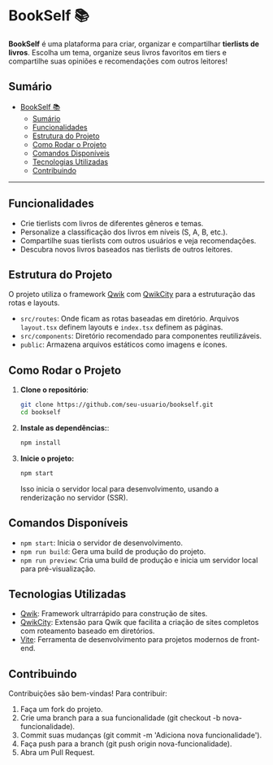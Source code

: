 # BookSelf 📚

**BookSelf** é uma plataforma para criar, organizar e compartilhar **tierlists de livros**. Escolha um tema, organize seus livros favoritos em tiers e compartilhe suas opiniões e recomendações com outros leitores!

## Sumário

- [BookSelf 📚](#bookself-)
  - [Sumário](#sumário)
  - [Funcionalidades](#funcionalidades)
  - [Estrutura do Projeto](#estrutura-do-projeto)
  - [Como Rodar o Projeto](#como-rodar-o-projeto)
  - [Comandos Disponíveis](#comandos-disponíveis)
  - [Tecnologias Utilizadas](#tecnologias-utilizadas)
  - [Contribuindo](#contribuindo)

---

## Funcionalidades

- Crie tierlists com livros de diferentes gêneros e temas.
- Personalize a classificação dos livros em níveis (S, A, B, etc.).
- Compartilhe suas tierlists com outros usuários e veja recomendações.
- Descubra novos livros baseados nas tierlists de outros leitores.

## Estrutura do Projeto

O projeto utiliza o framework [Qwik](https://qwik.dev/) com [QwikCity](https://qwik.dev/qwikcity/overview/) para a estruturação das rotas e layouts.

- `src/routes`: Onde ficam as rotas baseadas em diretório. Arquivos `layout.tsx` definem layouts e `index.tsx` definem as páginas.
- `src/components`: Diretório recomendado para componentes reutilizáveis.
- `public`: Armazena arquivos estáticos como imagens e ícones.

## Como Rodar o Projeto

1. **Clone o repositório**:

   ```bash
   git clone https://github.com/seu-usuario/bookself.git
   cd bookself
   ```

2. **Instale as dependências:**:
   ```bash
   npm install
   ```
3. **Inicie o projeto:**
   ```bash
   npm start
   ```
   Isso inicia o servidor local para desenvolvimento, usando a renderização no servidor (SSR).

## Comandos Disponíveis

- `npm start`: Inicia o servidor de desenvolvimento.
- `npm run build`: Gera uma build de produção do projeto.
- `npm run preview`: Cria uma build de produção e inicia um servidor local para pré-visualização.

## Tecnologias Utilizadas

- [Qwik](https://qwik.dev/): Framework ultrarrápido para construção de sites.
- [QwikCity](https://qwik.dev/docs/qwikcity/): Extensão para Qwik que facilita a criação de sites completos com roteamento baseado em diretórios.
- [Vite](https://vite.dev/): Ferramenta de desenvolvimento para projetos modernos de front-end.

## Contribuindo

Contribuições são bem-vindas! Para contribuir:

1. Faça um fork do projeto.
2. Crie uma branch para a sua funcionalidade (git checkout -b nova-funcionalidade).
3. Commit suas mudanças (git commit -m 'Adiciona nova funcionalidade').
4. Faça push para a branch (git push origin nova-funcionalidade).
5. Abra um Pull Request.
